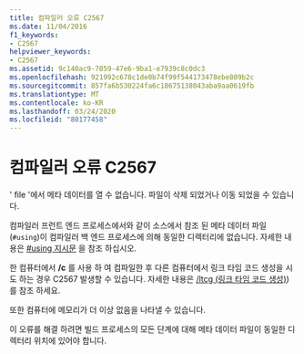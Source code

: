 ```yaml
---
title: 컴파일러 오류 C2567
ms.date: 11/04/2016
f1_keywords:
- C2567
helpviewer_keywords:
- C2567
ms.assetid: 9c140ac9-7059-47e6-9ba1-e7939c8c0dc3
ms.openlocfilehash: 921992c678c1de0b74f99f544173478ebe809b2c
ms.sourcegitcommit: 857fa6b530224fa6c18675138043aba9aa0619fb
ms.translationtype: MT
ms.contentlocale: ko-KR
ms.lasthandoff: 03/24/2020
ms.locfileid: "80177458"
---
```

# <a name="compiler-error-c2567"></a>컴파일러 오류 C2567

' file '에서 메타 데이터를 열 수 없습니다. 파일이 삭제 되었거나 이동 되었을 수 있습니다.

컴파일러 프런트 엔드 프로세스에서와 같이 소스에서 참조 된 메타 데이터 파일 (`#using`)이 컴파일러 백 엔드 프로세스에 의해 동일한 디렉터리에 없습니다. 자세한 내용은 [#using 지시문](../../preprocessor/hash-using-directive-cpp.md) 을 참조 하십시오.

한 컴퓨터에서 **/c** 를 사용 하 여 컴파일한 후 다른 컴퓨터에서 링크 타임 코드 생성을 시도 하는 경우 C2567 발생할 수 있습니다. 자세한 내용은 [/ltcg (링크 타임 코드 생성)](../../build/reference/ltcg-link-time-code-generation.md))를 참조 하세요.

또한 컴퓨터에 메모리가 더 이상 없음을 나타낼 수 있습니다.

이 오류를 해결 하려면 빌드 프로세스의 모든 단계에 대해 메타 데이터 파일이 동일한 디렉터리 위치에 있어야 합니다.
